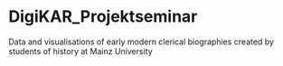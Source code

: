 # DigiKAR_Projektseminar
Data and visualisations of early modern clerical biographies created by students of history at Mainz University
